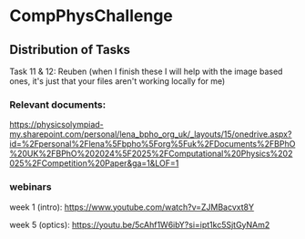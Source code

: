 # CompPhysChallenge
## Distribution of Tasks
Task 11 & 12: Reuben
(when I finish these I will help with the image based ones, it's just that your files aren't working locally for me)


### Relevant documents:
https://physicsolympiad-my.sharepoint.com/personal/lena_bpho_org_uk/_layouts/15/onedrive.aspx?id=%2Fpersonal%2Flena%5Fbpho%5Forg%5Fuk%2FDocuments%2FBPhO%20UK%2FBPhO%202024%5F2025%2FComputational%20Physics%202025%2FCompetition%20Paper&ga=1&LOF=1

### webinars
week 1 (intro): https://www.youtube.com/watch?v=ZJMBacvxt8Y

week 5 (optics): https://youtu.be/5cAhf1W6ibY?si=ipt1kc5SjtGyNAm2

